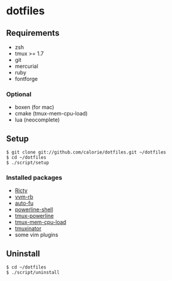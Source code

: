dotfiles
========
## Requirements

- zsh
- tmux >= 1.7
- git
- mercurial
- ruby
- fontforge

### Optional

- boxen (for mac)
- cmake (tmux-mem-cpu-load)
- lua (neocomplete)

## Setup

```
$ git clone git://github.com/calorie/dotfiles.git ~/dotfiles
$ cd ~/dotfiles
$ ./script/setup
```

### Installed packages

- [Ricty](https://github.com/yascentur/Ricty)
- [vvm-rb](https://github.com/calorie/vvm-rb)
- [auto-fu](https://github.com/hchbaw/auto-fu.zsh)
- [powerline-shell](https://github.com/milkbikis/powerline-shell)
- [tmux-powerline](https://github.com/erikw/tmux-powerline)
- [tmux-mem-cpu-load](https://github.com/thewtex/tmux-mem-cpu-load)
- [tmuxinator](https://github.com/tmuxinator/tmuxinator)
- some vim plugins

## Uninstall

```
$ cd ~/dotfiles
$ ./script/uninstall
```

